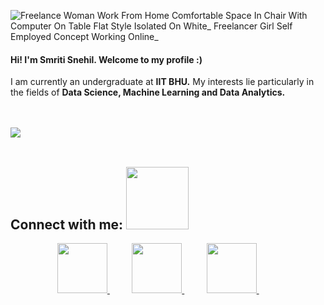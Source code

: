 ![Freelance Woman Work From Home Comfortable Space In Chair With Computer On Table Flat Style Isolated On White_ Freelancer Girl Self Employed Concept Working Online_](https://user-images.githubusercontent.com/68649921/120010859-462d4300-bffb-11eb-9d92-78f133417384.png)

#### Hi! I'm Smriti Snehil.  Welcome to my profile :)
I am currently an undergraduate at **IIT BHU.** My interests lie particularly in the fields of **Data Science, Machine Learning and Data Analytics.** 

<br>
<br>

<a>
  <img align="center" src="https://github-readme-stats.vercel.app/api?username=Smriti04501&hide=stars&count_private=true&show_icons=true&bg_color=0.50,000000,404040&text_color=ffffff&title_color=04ba29&icon_color=04ba29" />
</a>

<br>
<br>

## Connect with me: <img src='https://raw.githubusercontent.com/ShahriarShafin/ShahriarShafin/main/Assets/handshake.gif' width="100px">
<p align="center">
 <a href="https://www.linkedin.com/in/smriti-snehil-994348194/">
  <img src="https://user-images.githubusercontent.com/65956313/112430243-e056dd80-8d63-11eb-9d9a-ce587eea6a39.png" width="80px" height="80px"/>
 </a>
 &nbsp;&nbsp;&nbsp;&nbsp;&nbsp;&nbsp;&nbsp;&nbsp;
 <a href="mailto:snehilsmriti@gmail.com">
  <img src="https://user-images.githubusercontent.com/65956313/112430446-2ca21d80-8d64-11eb-9221-c38156fcd855.png" width="80px" height="80px"/>
 </a>
  &nbsp;&nbsp;&nbsp;&nbsp;&nbsp;&nbsp;&nbsp;&nbsp;
 <a href="https://github.com/Smriti04501">
  <img src="https://user-images.githubusercontent.com/65956313/112430672-77239a00-8d64-11eb-8c75-c893fc5a2e5b.png" width="80px" height="80px"/>
 </a>
  &nbsp;&nbsp;&nbsp;&nbsp;&nbsp;&nbsp;&nbsp;&nbsp;
</p>


<!--
**Smriti04501/Smriti04501** is a ✨ _special_ ✨ repository because its `README.md` (this file) appears on your GitHub profile.

Here are some ideas to get you started:

- 🔭 I’m currently working on ...
- 🌱 I’m currently learning ...
- 👯 I’m looking to collaborate on ...
- 🤔 I’m looking for help with ...
- 💬 Ask me about ...
- 📫 How to reach me: ...
- 😄 Pronouns: ...
- ⚡ Fun fact: ...
-->
